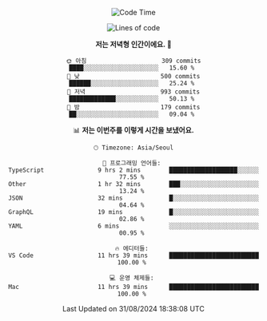 <div align='center'>
 
<!--START_SECTION:waka-->
![Code Time](http://img.shields.io/badge/Code%20Time-3%2C787%20hrs%2049%20mins-blue)

![Lines of code](https://img.shields.io/badge/%EC%A0%80%EB%8A%94%20%EC%97%AC%ED%83%9C%EA%B9%8C%EC%A7%80%20-1.3%20million%20%EC%A4%84%EC%9D%98%20%EC%BD%94%EB%93%9C%EB%A5%BC%20%EC%9E%91%EC%84%B1%ED%96%88%EC%96%B4%EC%9A%94.-blue)

**저는 저녁형 인간이에요. 🦉** 

```text
🌞 아침                     309 commits         ████░░░░░░░░░░░░░░░░░░░░░   15.60 % 
🌆 낮　                     500 commits         ██████░░░░░░░░░░░░░░░░░░░   25.24 % 
🌃 저녁                     993 commits         █████████████░░░░░░░░░░░░   50.13 % 
🌙 밤　                     179 commits         ██░░░░░░░░░░░░░░░░░░░░░░░   09.04 % 
```


📊 **저는 이번주를 이렇게 시간을 보냈어요.** 

```text
🕑︎ Timezone: Asia/Seoul

💬 프로그래밍 언어들: 
TypeScript               9 hrs 2 mins        ███████████████████░░░░░░   77.55 % 
Other                    1 hr 32 mins        ███░░░░░░░░░░░░░░░░░░░░░░   13.24 % 
JSON                     32 mins             █░░░░░░░░░░░░░░░░░░░░░░░░   04.64 % 
GraphQL                  19 mins             █░░░░░░░░░░░░░░░░░░░░░░░░   02.86 % 
YAML                     6 mins              ░░░░░░░░░░░░░░░░░░░░░░░░░   00.95 % 

🔥 에디터들: 
VS Code                  11 hrs 39 mins      █████████████████████████   100.00 % 

💻 운영 체제들: 
Mac                      11 hrs 39 mins      █████████████████████████   100.00 % 
```


 Last Updated on 31/08/2024 18:38:08 UTC
<!--END_SECTION:waka-->
 </div>
<!---
Emewjin/Emewjin is a ✨ special ✨ repository because its `README.md` (this file) appears on your GitHub profile.
You can click the Preview link to take a look at your changes.
--->
